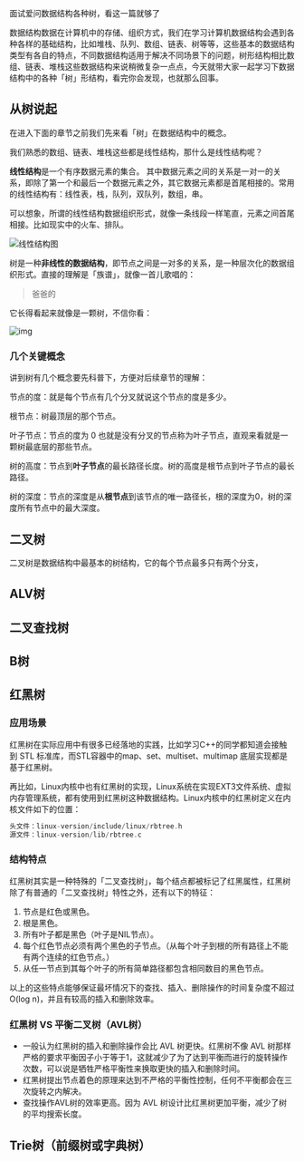 面试爱问数据结构各种树，看这一篇就够了

数据结构数据在计算机中的存储、组织方式，我们在学习计算机数据结构会遇到各种各样的基础结构，比如堆栈、队列、数组、链表、树等等，这些基本的数据结构类型有各自的特点，不同数据结构适用于解决不同场景下的问题，树形结构相比数组、链表、堆栈这些数据结构来说稍微复杂一点点，今天就带大家一起学习下数据结构中的各种「树」形结构，看完你会发现，也就那么回事。



## 从树说起

在进入下面的章节之前我们先来看「树」在数据结构中的概念。

我们熟悉的数组、链表、堆栈这些都是线性结构，那什么是线性结构呢？

**线性结构**是一个有序数据元素的集合。 其中数据元素之间的关系是一对一的关系，即除了第一个和最后一个数据元素之外，其它数据元素都是首尾相接的。常用的线性结构有：线性表，栈，队列，双队列，数组，串。

可以想象，所谓的线性结构数据组织形式，就像一条线段一样笔直，元素之间首尾相接。比如现实中的火车、排队。

![线性结构图]()

树是一种**非线性的数据结构**，即节点之间是一对多的关系，是一种层次化的数据组织形式。直接的理解是「族谱」，就像一首儿歌唱的：

> 爸爸的





它长得看起来就像是一颗树，不信你看：

![img](http://data.biancheng.net/uploads/allimg/170830/2-1FS0094003158.png)



### 几个关键概念

讲到树有几个概念要先科普下，方便对后续章节的理解：

节点的度：就是每个节点有几个分叉就说这个节点的度是多少。

根节点：树最顶层的那个节点。

叶子节点：节点的度为 0 也就是没有分叉的节点称为叶子节点，直观来看就是一颗树最底层的那些节点。

树的高度：节点到**叶子节点**的最长路径长度。树的高度是根节点到叶子节点的最长路径。

树的深度：节点的深度是从**根节点**到该节点的唯一路径长，根的深度为0，树的深度所有节点中的最大深度。



## 二叉树

二叉树是数据结构中最基本的树结构，它的每个节点最多只有两个分支，



## ALV树



## 二叉查找树



## B树



## 红黑树

### 应用场景

红黑树在实际应用中有很多已经落地的实践，比如学习C++的同学都知道会接触到 STL 标准库，而STL容器中的map、set、multiset、multimap 底层实现都是基于红黑树。 

再比如，Linux内核中也有红黑树的实现，Linux系统在实现EXT3文件系统、虚拟内存管理系统，都有使用到红黑树这种数据结构。Linux内核中的红黑树定义在内核文件如下的位置：

```c
头文件：linux-version/include/linux/rbtree.h 
源文件：linux-version/lib/rbtree.c
```



### 结构特点

红黑树其实是一种特殊的「二叉查找树」，每个结点都被标记了红黑属性，红黑树除了有普通的「二叉查找树」特性之外，还有以下的特征：

1. 节点是红色或黑色。
2.  根是黑色。
3. 所有叶子都是黑色（叶子是NIL节点）。
4. 每个红色节点必须有两个黑色的子节点。（从每个叶子到根的所有路径上不能有两个连续的红色节点。）
5. 从任一节点到其每个叶子的所有简单路径都包含相同数目的黑色节点。

以上的这些特点能够保证最坏情况下的查找、插入、删除操作的时间复杂度不超过O(log n)，并且有较高的插入和删除效率。

### 红黑树 VS 平衡二叉树（AVL树）

- 一般认为红黑树的插入和删除操作会比 AVL 树更快。红黑树不像 AVL 树那样严格的要求平衡因子小于等于1，这就减少了为了达到平衡而进行的旋转操作次数，可以说是牺牲严格平衡性来换取更快的插入和删除时间。
- 红黑树提出节点着色的原理来达到不严格的平衡性控制，任何不平衡都会在三次旋转之内解决。
- 查找操作AVL树的效率更高。因为 AVL 树设计比红黑树更加平衡，减少了树的平均搜索长度。



## Trie树（前缀树或字典树）



